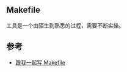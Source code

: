 ## Makefile

工具是一个由陌生到熟悉的过程，需要不断实操。

## 参考

* [跟我一起写 Makefile](http://scc.qibebt.cas.cn/docs/linux/base/%B8%FA%CE%D2%D2%BB%C6%F0%D0%B4Makefile-%B3%C2%F0%A9.pdf)
